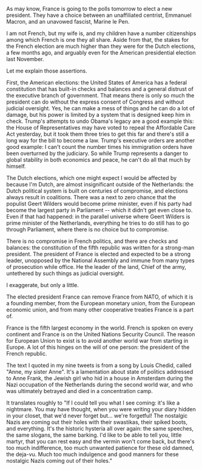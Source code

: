 As may know, France is going to the polls tomorrow to elect a new president. They have a choice between an unaffiliated centrist, Emmanuel Macron, and an unavowed fascist, Marine le Pen.

I am not French, but my wife is, and my children have a number citizenships among which French is one they all share. Aside from that, the stakes for the French election are much higher than they were for the Dutch elections, a few months ago, and arguably even for the American presidential election last November.

Let me explain those assertions.

<!--more-->

First, the American elections: the United States of America has a federal constitution that has built-in checks and balances and a general distrust of the executive branch of government. That means there is only so much the president can do without the express consent of Congress and without judicial oversight. Yes, he can make a mess of things and he can do a lot of damage, but his power is limited by a system that is designed keep him in check. Trump's attempts to undo Obama's legacy are a good example this: the House of Representatives may have voted to repeal the Affordable Care Act yesterday, but it took them three tries to get this far and there's still a long way for the bill to become a law. Trump's executive orders are another good example: I can't count the number times his immigration orders have been overturned by the judiciary. So while Trump represents a danger to global stability in both economics and peace, he can't do all that much by himself.

The Dutch elections, which one might expect I would be affected by because I'm Dutch, are almost insignificant outside of the Netherlands: the Dutch political system is built on centuries of compromise, and elections always result in coalitions. There was a next to zero chance that the populist Geert Wilders would become prime minister, even if his party had become the largest party in Parliament -- which it didn't get even close to. Even if that had happened: in the parallel universe where Geert Wilders is prime minister of the Netherlands, everything he tries to do still has to go through Parliament, where there is no choice but to compromise.

There is no compromise in French politics, and there are checks and balances: the constitution of the fifth republic was written for a strong-man president. The president of France is elected and expected to be a strong leader, unopposed by the National Assembly and immune from many types of prosecution while office. He the leader of the land, Chief of the army, untethered by such things as judicial oversight.

I exaggerate, but only a little.

The elected president France can remove France from NATO, of which it is a founding member, from the European monetary union, from the European economic union, and from many other cooperative treaties France is a part of.

France is the fifth largest economy in the world. French is spoken on every continent and France is on the United Nations Security Council. The reason for European Union to exist is to avoid another world war from starting in Europe. A lot of this hinges on the will of one person: the president of the French republic.

The text I quoted in my nine tweets is from a song by Louis Chedid, called "Anne, my sister Anne". It's a lamentation about state of politics addressed to Anne Frank, the Jewish girl who hid in a house in Amsterdam during the Nazi occupation of the Netherlands during the second world war, and who was ultimately betrayed and died in a concentration camp.

It translates roughly to "If I could tell you what I see coming: it's like a nightmare. You may have thought, when you were writing your diary hidden in your closet, that we'd never forget but... we're forgetful! The nostalgic Nazis are coming out their holes with their swastikas, their spiked boots, and everything. It's the historic hysteria all over again: the same speeches, the same slogans, the same barking. I'd like to be able to tell you, little martyr, that you can rest easy and the vermin won't come back, but there's too much indifference, too much unwanted patience for these old damned, the deja-vu. Much too much indulgence and good manners for these nostalgic Nazis coming out of their holes."